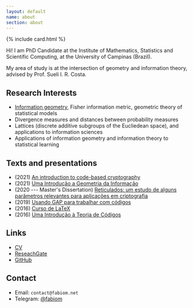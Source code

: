 ```yaml
---
layout: default
name: about
section: about
---
```


{% include card.html %}

Hi! I am PhD Candidate at the Institute of Mathematics, Statistics and Scientific Computing, at the University of Campinas (Brazil).

My area of study is at the intersection of geometry and information theory, advised by Prof. Sueli I. R. Costa.

## Research Interests
* [Information geometry](/information-geometry), Fisher information metric, geometric theory of statistical models
* Divergence measures and distances between probability measures
* Lattices (discrete additive subgroups of the Eucliedean space), and applications to information sciences
* Applications of information geometry and information theory to statistical learning

## Texts and presentations
* (2021) [An introduction to code-based cryptography](docs/code-based-cripto.pdf)
* (2021) [Uma Introdução a Geometria da Informação](docs/info-geometry2021.pdf)
* (2020 --- Master's Dissertation) [Reticulados: um estudo de alguns parâmetros
relevantes para aplicações em criptografia](docs/dissertacao.pdf)
* (2019) [Usando GAP para trabalhar com códigos](docs/gap-2019.pdf)
* (2016) [Curso de LaTeX](/curso-LaTeX-camecc)
* (2016) [Uma Introdução à Teoria de Códigos](docs/divulgamat2016.pdf)

## Links
* [CV](/docs/resume.pdf)
* [ReseachGate](https://www.researchgate.net/profile/Fabio-C-C-Meneghetti)
* [GitHub](https://github.com/fabiom)

## Contact
* Email: `contact@fabiom.net`
* Telegram: [@fabiom](https://t.me/fabiom)
